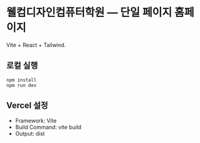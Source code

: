# 웰컴디자인컴퓨터학원 — 단일 페이지 홈페이지

Vite + React + Tailwind.

## 로컬 실행
```
npm install
npm run dev
```

## Vercel 설정
- Framework: Vite
- Build Command: vite build
- Output: dist
